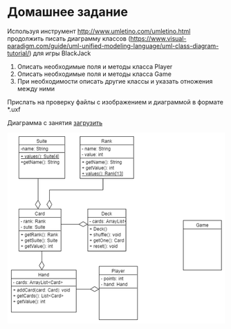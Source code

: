 # Домашнее задание

Используя инструмент http://www.umletino.com/umletino.html 
продолжить писать диаграмму классов (https://www.visual-paradigm.com/guide/uml-unified-modeling-language/uml-class-diagram-tutorial/)
для игры BlackJack

1. Описать необходимые поля и методы класса Player
2. Описать необходимые поля и методы класса Game
3. При необходимости описать другие классы и указать отножения между ними

Прислать на проверку файлы с изображением и диаграммой в формате *.uxf

Диаграмма с занятия [загрузить](diagram.uxf)

![diagram](diagram.png)
